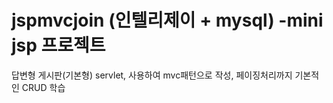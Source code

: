 # jspmvcjoin (인텔리제이 + mysql) -mini jsp 프로젝트
 답변형 게시판(기본형) servlet, 사용하여 mvc패턴으로 작성, 페이징처리까지 기본적인 CRUD 학습
 
